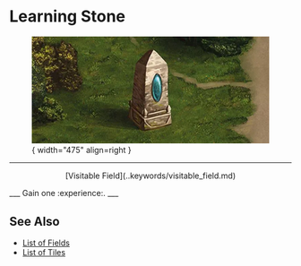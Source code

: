 # Learning Stone

<figure markdown="span">

![Learning Stone Map Location](../assets/locations-learning_stone.webp){ width="475" align=right }

</figure>

___
<p style="text-align: center;" markdown>[Visitable Field](..keywords/visitable_field.md)</p>
___
Gain one :experience:.
___


## See Also

- [List of Fields](index.md)
- [List of Tiles](../tiles/index.md)
